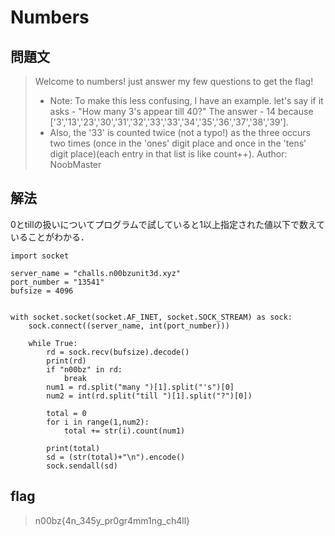 # Numbers

## 問題文
> Welcome to numbers! just answer my few questions to get the flag!
> - Note: To make this less confusing, I have an example. let's say if it asks - "How many 3's appear till 40?" The answer - 14 because ['3','13','23','30','31','32','33','33','34','35','36','37','38','39'].
> - Also, the '33' is counted twice (not a typo!) as the three occurs two times (once in the 'ones' digit place and once in the 'tens' digit place)(each entry in that list is like count++). Author: NoobMaster

## 解法
0とtillの扱いについてプログラムで試していると1以上指定された値以下で数えていることがわかる．

```
import socket

server_name = "challs.n00bzunit3d.xyz"
port_number = "13541"
bufsize = 4096


with socket.socket(socket.AF_INET, socket.SOCK_STREAM) as sock:
    sock.connect((server_name, int(port_number)))

    while True:
        rd = sock.recv(bufsize).decode()
        print(rd)
        if "n00bz" in rd:
            break
        num1 = rd.split("many ")[1].split("'s")[0]
        num2 = int(rd.split("till ")[1].split("?")[0])

        total = 0
        for i in range(1,num2):
            total += str(i).count(num1)
        
        print(total)
        sd = (str(total)+"\n").encode()
        sock.sendall(sd)
```

## flag
> n00bz{4n_345y_pr0gr4mm1ng_ch4ll}